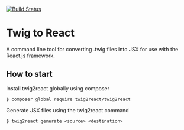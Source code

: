 [![Build Status](https://travis-ci.org/tommbee/Twig2React.svg)](https://travis-ci.org/tommbee/Twig2React)
# Twig to React
A command line tool for converting .twig files into JSX for use with the React.js framework.

## How to start
Install twig2react globally using composer
```
$ composer global require twig2react/twig2react
```

Generate JSX files using the twig2react command
```
$ twig2react generate <source> <destination>
```
